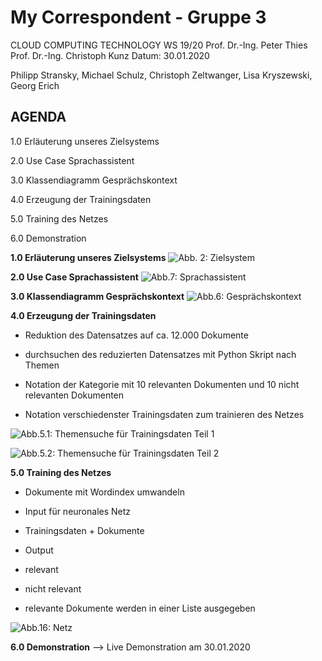 ﻿


# My Correspondent - Gruppe 3

CLOUD COMPUTING TECHNOLOGY WS 19/20
Prof. Dr.-Ing. Peter Thies
Prof. Dr.-Ing. Christoph Kunz
Datum: 30.01.2020

Philipp Stransky, Michael Schulz, Christoph Zeltwanger, Lisa Kryszewski, Georg Erich



## AGENDA

1.0 Erläuterung unseres Zielsystems

2.0 Use Case Sprachassistent

3.0 Klassendiagramm Gesprächskontext

4.0 Erzeugung der Trainingsdaten

5.0 Training des Netzes

6.0 Demonstration




**1.0 Erläuterung unseres Zielsystems**
![Abb. 2: Zielsystem](https://github.com/georgerich/MyCo-Gruppe-3/tree/master/Meilenstein%206%20Abgabe/Bilder_Final_Dokumentation/Abb2.JPG)


**2.0 Use Case Sprachassistent**
![Abb.7: Sprachassistent](https://github.com/georgerich/MyCo-Gruppe-3/tree/master/Meilenstein%206%20Abgabe/Bilder_Final_Dokumentation/Abb7.JPG)

**3.0 Klassendiagramm Gesprächskontext**
![Abb.6: Gesprächskontext](https://github.com/georgerich/MyCo-Gruppe-3/tree/master/Meilenstein%206%20Abgabe/Bilder_Final_Dokumentation/Abb6.JPG)

**4.0 Erzeugung der Trainingsdaten**

 - Reduktion des Datensatzes auf ca. 12.000 Dokumente

    
-   durchsuchen des reduzierten Datensatzes mit Python Skript nach Themen
    
-   Notation der Kategorie mit 10 relevanten Dokumenten und 10 nicht relevanten Dokumenten
    
-   Notation verschiedenster Trainingsdaten zum trainieren des Netzes

![Abb.5.1: Themensuche für Trainingsdaten Teil 1](https://github.com/georgerich/MyCo-Gruppe-3/tree/master/Meilenstein%206%20Abgabe/Bilder_Final_Dokumentation/Abb5.1.JPG)

![Abb.5.2: Themensuche für Trainingsdaten Teil 2](https://github.com/georgerich/MyCo-Gruppe-3/tree/master/Meilenstein%206%20Abgabe/Bilder_Final_Dokumentation/Abb5.2.JPG)

**5.0 Training des Netzes**
-   Dokumente mit Wordindex umwandeln
    

-   Input für neuronales Netz
    

-   Trainingsdaten + Dokumente
    

-   Output
    

-   relevant
    
-   nicht relevant
    

-   relevante Dokumente werden in einer Liste ausgegeben

![Abb.16: Netz](https://github.com/georgerich/MyCo-Gruppe-3/tree/master/Meilenstein%206%20Abgabe/Bilder_Final_Dokumentation/Abb16.JPG)




**6.0 Demonstration**
--> Live Demonstration am 30.01.2020

